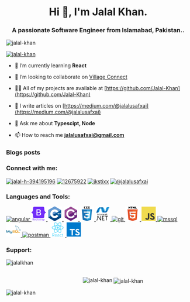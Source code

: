 <h1 align="center">Hi 👋, I'm Jalal Khan.</h1>
<h3 align="center">A passionate Software Engineer from Islamabad, Pakistan..</h3>

<p align="left"> <img src="https://komarev.com/ghpvc/?username=jalal-khan&label=Profile%20views&color=0e75b6&style=flat" alt="jalal-khan" /> </p>

<p align="left"> <a href="https://github.com/ryo-ma/github-profile-trophy"><img src="https://github-profile-trophy.vercel.app/?username=jalal-khan" alt="jalal-khan" /></a> </p>

- 🌱 I’m currently learning **React**

- 👯 I’m looking to collaborate on [Village Connect](https://github.com/Jalal-Khan/VillageConnect)

- 👨‍💻 All of my projects are available at [https://github.com/Jalal-Khan](https://github.com/Jalal-Khan)

- 📝 I write articles on [https://medium.com/@jalalusafxai](https://medium.com/@jalalusafxai)

- 💬 Ask me about **Typescipt, Node**

- 📫 How to reach me **jalalusafxai@gmail.com**

### Blogs posts
<!-- BLOG-POST-LIST:START -->
<!-- BLOG-POST-LIST:END -->

<h3 align="left">Connect with me:</h3>
<p align="left">
<a href="https://linkedin.com/in/jalal-h-394195196" target="blank"><img align="center" src="https://raw.githubusercontent.com/rahuldkjain/github-profile-readme-generator/master/src/images/icons/Social/linked-in-alt.svg" alt="jalal-h-394195196" height="30" width="40" /></a>
<a href="https://stackoverflow.com/users/12675922" target="blank"><img align="center" src="https://raw.githubusercontent.com/rahuldkjain/github-profile-readme-generator/master/src/images/icons/Social/stack-overflow.svg" alt="12675922" height="30" width="40" /></a>
<a href="https://instagram.com/jkstixx" target="blank"><img align="center" src="https://raw.githubusercontent.com/rahuldkjain/github-profile-readme-generator/master/src/images/icons/Social/instagram.svg" alt="jkstixx" height="30" width="40" /></a>
<a href="https://medium.com/@jalalusafxai" target="blank"><img align="center" src="https://raw.githubusercontent.com/rahuldkjain/github-profile-readme-generator/master/src/images/icons/Social/medium.svg" alt="@jalalusafxai" height="30" width="40" /></a>
</p>

<h3 align="left">Languages and Tools:</h3>
<p align="left"> <a href="https://angular.io" target="_blank" rel="noreferrer"> <img src="https://angular.io/assets/images/logos/angular/angular.svg" alt="angular" width="40" height="40"/> </a> <a href="https://getbootstrap.com" target="_blank" rel="noreferrer"> <img src="https://raw.githubusercontent.com/devicons/devicon/master/icons/bootstrap/bootstrap-plain-wordmark.svg" alt="bootstrap" width="40" height="40"/> </a> <a href="https://www.w3schools.com/cpp/" target="_blank" rel="noreferrer"> <img src="https://raw.githubusercontent.com/devicons/devicon/master/icons/cplusplus/cplusplus-original.svg" alt="cplusplus" width="40" height="40"/> </a> <a href="https://www.w3schools.com/cs/" target="_blank" rel="noreferrer"> <img src="https://raw.githubusercontent.com/devicons/devicon/master/icons/csharp/csharp-original.svg" alt="csharp" width="40" height="40"/> </a> <a href="https://www.w3schools.com/css/" target="_blank" rel="noreferrer"> <img src="https://raw.githubusercontent.com/devicons/devicon/master/icons/css3/css3-original-wordmark.svg" alt="css3" width="40" height="40"/> </a> <a href="https://dotnet.microsoft.com/" target="_blank" rel="noreferrer"> <img src="https://raw.githubusercontent.com/devicons/devicon/master/icons/dot-net/dot-net-original-wordmark.svg" alt="dotnet" width="40" height="40"/> </a> <a href="https://git-scm.com/" target="_blank" rel="noreferrer"> <img src="https://www.vectorlogo.zone/logos/git-scm/git-scm-icon.svg" alt="git" width="40" height="40"/> </a> <a href="https://www.w3.org/html/" target="_blank" rel="noreferrer"> <img src="https://raw.githubusercontent.com/devicons/devicon/master/icons/html5/html5-original-wordmark.svg" alt="html5" width="40" height="40"/> </a> <a href="https://developer.mozilla.org/en-US/docs/Web/JavaScript" target="_blank" rel="noreferrer"> <img src="https://raw.githubusercontent.com/devicons/devicon/master/icons/javascript/javascript-original.svg" alt="javascript" width="40" height="40"/> </a> <a href="https://www.microsoft.com/en-us/sql-server" target="_blank" rel="noreferrer"> <img src="https://www.svgrepo.com/show/303229/microsoft-sql-server-logo.svg" alt="mssql" width="40" height="40"/> </a> <a href="https://www.mysql.com/" target="_blank" rel="noreferrer"> <img src="https://raw.githubusercontent.com/devicons/devicon/master/icons/mysql/mysql-original-wordmark.svg" alt="mysql" width="40" height="40"/> </a> <a href="https://postman.com" target="_blank" rel="noreferrer"> <img src="https://www.vectorlogo.zone/logos/getpostman/getpostman-icon.svg" alt="postman" width="40" height="40"/> </a> <a href="https://reactjs.org/" target="_blank" rel="noreferrer"> <img src="https://raw.githubusercontent.com/devicons/devicon/master/icons/react/react-original-wordmark.svg" alt="react" width="40" height="40"/> </a> <a href="https://www.typescriptlang.org/" target="_blank" rel="noreferrer"> <img src="https://raw.githubusercontent.com/devicons/devicon/master/icons/typescript/typescript-original.svg" alt="typescript" width="40" height="40"/> </a> </p>

<h3 align="left">Support:</h3>
<p><a href="https://www.buymeacoffee.com/jalalkhan"> <img align="left" src="https://cdn.buymeacoffee.com/buttons/v2/default-yellow.png" height="50" width="210" alt="jalalkhan" /></a></p><br><br>

<p><img align="left" src="https://github-readme-stats.vercel.app/api/top-langs?username=jalal-khan&show_icons=true&locale=en&layout=compact" alt="jalal-khan" /></p>

<p>&nbsp;<img align="center" src="https://github-readme-stats.vercel.app/api?username=jalal-khan&show_icons=true&locale=en" alt="jalal-khan" /></p>

<p><img align="center" src="https://github-readme-streak-stats.herokuapp.com/?user=jalal-khan&" alt="jalal-khan" /></p>
